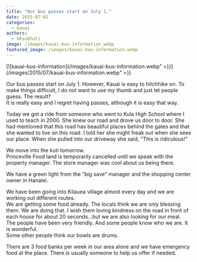 ```yaml
---
title: "Our bus passes start on July 1."
date: 2015-07-01
categories: 
  - kauai
authors: 
  - bksubhuti
image: /images/kauai-bus-information.webp
featured_image: /images/kauai-bus-information.webp
---
```


[![kauai-bus-information](/images/kauai-bus-information.webp" >}}](/images/2015/07/kauai-bus-information.webp" >}}

Our bus passes start on July 1. However, Kauai is easy to hitchhike on. To make things difficult, I do not want to use my thumb and just let people guess. The result?  
It is really easy and I regret having passes, although it is easy that way.  
  
Today we got a ride from someone who went to Kula High School where I used to teach in 2000. She knew our road and drove us door to door. She had mentioned that this road has beautiful places behind the gates and that she wanted to live on this road. I told her she might freak out when she sees our place. When she pulled into our driveway she said, "This is ridiculous!"  
  
We move into the kuti tomorrow.  
Princeville Food land is temporarily cancelled until we speak with the property manager. The store manager was cool about us being there.  
  
We have a green light from the "big save" manager and the shopping center owner in Hanalei.  
  
We have been going into Kilauea village almost every day and we are working out different routes.  
We are getting some food already. The locals think we are only blessing them. We are doing that. I wish them loving kindness on the road in front of each house for about 20 seconds...but we are also looking for our meal.  
The people have been very friendly. And some people know who we are. It is wonderful.  
Some other people think our bowls are drums.  
  
There are 3 food banks per week in our area alone and we have emergency food at the place. There is usually someone to help us offer if needed.  
  
﻿

